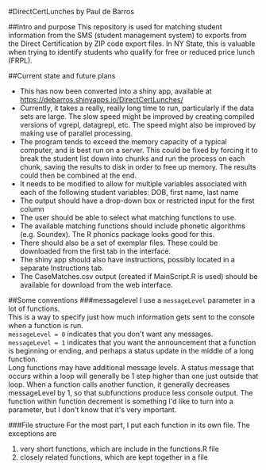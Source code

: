 #DirectCertLunches
by Paul de Barros

##Intro and purpose
This repository is used for matching student information from the SMS (student management system) to exports from the Direct Certification by ZIP code export files.
In NY State, this is valuable when trying to identify students who qualify for free or reduced price lunch (FRPL).

##Current state and future plans
* This has now been converted into a shiny app, available at https://debarros.shinyapps.io/DirectCertLunches/
* Currently, it takes a really, really long time to run, particularly if the data sets are large.
The slow speed might be improved by creating compiled versions of vgrepl, datagrepl, etc.
The speed might also be improved by making use of parallel processing.
* The program tends to exceed the memory capacity of a typical computer, and is best run on a server.  This could be fixed by forcing it to break the student list down into chunks and run the process on each chunk, saving the results to disk in order to free up memory.  The results could then be combined at the end.
* It needs to be modified to allow for multiple variables associated with each of the following student variables: DOB, first name, last name
* The output should have a drop-down box or restricted input for the first column
* The user should be able to select what matching functions to use.
* The available matching functions should include phonetic algorithms (e.g. Soundex).  The R phonics package looks good for this.
* There should also be a set of exemplar files.  These could be downloaded from the first tab in the interface.
* The shiny app should also have instructions, possibly located in a separate Instructions tab.
* The CaseMatches.csv output (created if MainScript.R is used) should be available for download from the web interface.



##Some conventions
###messagelevel
I use a `messageLevel` parameter in a lot of functions.  
This is a way to specify just how much information gets sent to the console when a function is run.  
`messageLevel = 0` indicates that you don't want any messages.  
`messageLevel = 1` indicates that you want the announcement that a function is beginning or ending, and perhaps a status update in the middle of a long function.  
Long functions may have additional message levels.
A status message that occurs within a loop will generally be 1 step higher than one just outside that loop.
When a function calls another function, it generally decreases messageLevel by 1, so that subfunctions produce less console output.
The function within function decrement is something I'd like to turn into a parameter, but I don't know that it's very important.

###File structure
For the most part, I put each function in its own file.  The exceptions are 

1. very short functions, which are include in the functions.R file
1. closely related functions, which are kept together in a file

